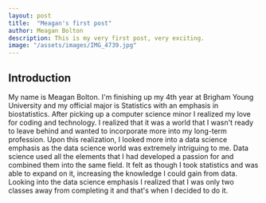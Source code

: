 ```yaml
---
layout: post
title:  "Meagan's first post"
author: Meagan Bolton
description: This is my very first post, very exciting.   
image: "/assets/images/IMG_4739.jpg"
---
```


## Introduction
My name is Meagan Bolton. I'm finishing up my 4th year at Brigham Young University and my official major is Statistics with an emphasis in biostatistics. After picking up a computer science minor I realized my love
for coding and technology. I realized that it was a world that I wasn't ready to leave behind and wanted to incorporate more into my long-term profession. Upon this realization, I looked more into a data science emphasis as the data science world was extremely intriguing to me. Data science used all the elements that I had developed a passion for and combined them into the same field. It felt as though I took statistics and was able to expand on it, increasing the knowledge I could gain from data. Looking into the data science emphasis I realized that I was only two classes away from completing it and that's when I decided to do it.
